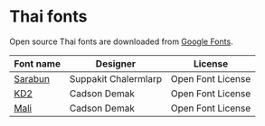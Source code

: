 # Thai fonts

Open source Thai fonts are downloaded from [Google Fonts](https://fonts.google.com/).

| Font name | Designer     | License           |
|-----------|--------------|-------------------|
| [Sarabun](https://fonts.google.com/specimen/Sarabun)          | Suppakit Chalermlarp             |  Open Font License                  |
| [KD2](https://fonts.google.com/specimen/K2D)       | Cadson Demak | Open Font License |
| [Mali](https://fonts.google.com/specimen/Mali)          | Cadson Demak             | Open Font License                   |
